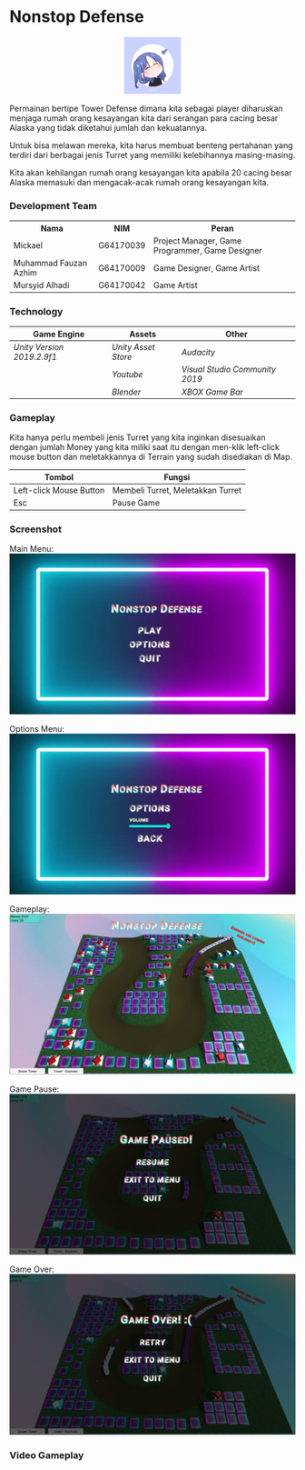 # Nonstop Defense

<p align="center">
  <a href="">
    <img src="https://github.com/mikhaaa11/NonstopDefense/blob/master/Nonstop%20Defense%20Project/Assets/Images/Ahn%20Yujin.jpg" alt="Nonstop Defense" width=100 height=100>
  </a>
</p>

Permainan bertipe Tower Defense dimana kita sebagai player diharuskan menjaga rumah orang kesayangan kita dari serangan para cacing besar Alaska yang tidak diketahui jumlah dan kekuatannya. 

Untuk bisa melawan mereka, kita harus membuat benteng pertahanan yang terdiri dari berbagai jenis Turret yang memiliki kelebihannya masing-masing. 

Kita akan kehilangan rumah orang kesayangan kita apabila 20 cacing besar Alaska memasuki dan mengacak-acak rumah orang kesayangan kita. 

### Development Team
<table>
  <th>
    Nama
  </th>
  <th>
    NIM
  </th>
  <th>
    Peran
  </th>
  <tr>
    <td>
      Mickael
    </td>
    <td>
      G64170039
    </td>
    <td>
      Project Manager, Game Programmer, Game Designer
    </td>
  </tr>
  <tr>
    <td>
      Muhammad Fauzan Azhim
    </td>
    <td>
      G64170009
    </td>
    <td>
      Game Designer, Game Artist
    </td>
  </tr>
  <tr>
    <td>
      Mursyid Alhadi
    </td>
    <td>
      G64170042
    </td>
    <td>
      Game Artist
    </td>
  </tr>
</table>

### Technology

| Game Engine | Assets | Other |
| ----- | ----- | ----- |
| *Unity Version 2019.2.9f1* | *Unity Asset Store* | *Audacity* |
|  | *Youtube* | *Visual Studio Community 2019* |
|  | *Blender* | *XBOX Game Bar* |


### Gameplay

Kita hanya perlu membeli jenis Turret yang kita inginkan disesuaikan dengan jumlah Money yang kita miliki saat itu dengan men-klik left-click mouse button dan meletakkannya di Terrain yang sudah disediakan di Map.



| Tombol | Fungsi |
| ----- | ----- |
| Left-click Mouse Button | Membeli Turret, Meletakkan Turret |
| Esc | Pause Game |

### Screenshot 

Main Menu:
![Main Menu](Screenshot-MainMenu.jpg)

Options Menu:
![Options Menu](Screenshot-OptionMenu.jpg)

Gameplay:
![Gameplay](Screenshot-Gameplay.jpg)

Game Pause:
![Game Pause](Screenshot-GamePause.jpg)

Game Over:
![Game Over](Screenshot-GameOver.jpg)

### Video Gameplay 
